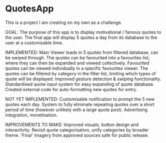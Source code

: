 # QuotesApp
This is a project I am creating on my own as a challenge.

GOAL: The purpose of this app is to display motivational / famous quotes to the user.   The final app will display 5 quotes a day from its database to the user at a customisable time.

IMPLEMENTED:
Main Viewer loads in 5 quotes from filtered database, can be swiped through.
The quotes can be favourited into a favourites list, where they can then be expanded and viewed collectively.
Favourited quotes can be viewed individually in a specific favourites viewer.
The quotes can be filtered by category in the filter list, limiting which types of quote will be displayed.
Improved gesture detection & swiping functionality.
Standardised quote input system for easy expanding of quote database.
Created external code for auto-formatting new quotes for entry.

NOT YET IMPLEMENTED:
Customisable notification to prompt the 5 new quotes each day.
System to fully eliminate repeating quotes over a short period of time (however unlikely with a large quote pool).
Advertising integration, monetisation.

IMPROVEMENTS TO MAKE:
Improved visuals, button design and interactivity.
Revisit quote categorisation, unify categories by broader theme.
'Final' imagery from approved sources safe for public release.
